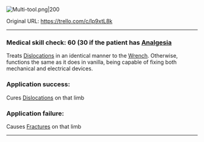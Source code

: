 ![Multi-tool.png\|200](/Items/archived/Multi-tool%20-%20Attachments/680461dc730208634cce2d17.png)

Original URL: https://trello.com/c/Ip9xtL8k

---

### Medical skill check: 60 (30 if the patient has [Analgesia](../../Torso/Analgesia.md)

Treats [Dislocations](../../Bones/Dislocations.md) in an identical manner to the [Wrench](../Wrench.md). Otherwise, functions the same as it does in vanilla, being capable of fixing both mechanical and electrical devices.

### Application success:

Cures [Dislocations](../../Bones/Dislocations.md) on that limb

### Application failure:

Causes [Fractures](../../Bones/Fractures.md) on that limb

---


